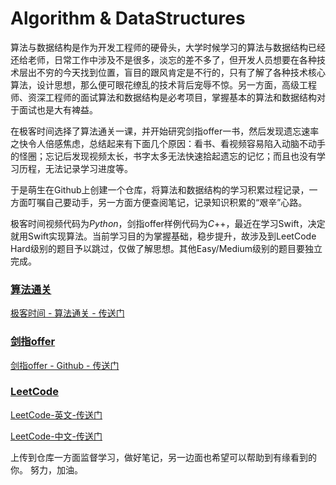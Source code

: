 # Algorithm & DataStructures

算法与数据结构是作为开发工程师的硬骨头，大学时候学习的算法与数据结构已经还给老师，日常工作中涉及不是很多，淡忘的差不多了，但开发人员想要在各种技术层出不穷的今天找到位置，盲目的跟风肯定是不行的，只有了解了各种技术核心算法，设计思想，那么便可眼花缭乱的技术背后宠辱不惊。另一方面，高级工程师、资深工程师的面试算法和数据结构是必考项目，掌握基本的算法和数据结构对于面试也是大有裨益。

在极客时间选择了算法通关一课，并开始研究剑指offer一书，然后发现遗忘速率之快令人倍感焦虑，总结起来有下面几个原因：看书、看视频容易陷入动脑不动手的怪圈；忘记后发现视频太长，书字太多无法快速拾起遗忘的记忆；而且也没有学习历程，无法记录学习进度等。

于是萌生在Github上创建一个仓库，将算法和数据结构的学习积累过程记录，一方面叮嘱自己要动手，另一方面方便查阅笔记，记录知识积累的“艰辛”心路。

极客时间视频代码为*Python*，剑指offer样例代码为*C*++，最近在学习Swift，决定就用Swift实现算法。当前学习目的为掌握基础，稳步提升，故涉及到LeetCode Hard级别的题目予以跳过，仅做了解思想。其他Easy/Medium级别的题目要独立完成。


### [算法通关](/GeekTimeAlgorithmPass)

[极客时间 - 算法通关 - 传送门](https://time.geekbang.org/course/intro/130)

### [剑指offer](/⚔Offer)
[剑指offer - Github - 传送门](https://github.com/zhedahht/CodingInterviewChinese2)

### [LeetCode](/LeetCodeProblems)

[LeetCode-英文-传送门](https://leetcode.com)

[LeetCode-中文-传送门](https://leetcode-cn.com)


上传到仓库一方面监督学习，做好笔记，另一边面也希望可以帮助到有缘看到的你。
努力，加油。
